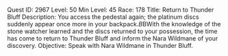 Quest ID: 2967
Level: 50
Min Level: 45
Race: 178
Title: Return to Thunder Bluff
Description: You access the pedestal again; the platinum discs suddenly appear once more in your backpack.$B$BWith the knowledge of the stone watcher learned and the discs returned to your possession, the time has come to return to Thunder Bluff and inform the Nara Wildmane of your discovery.
Objective: Speak with Nara Wildmane in Thunder Bluff.
